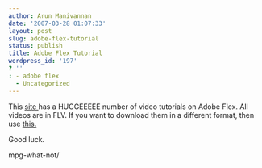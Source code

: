```yaml
---
author: Arun Manivannan
date: '2007-03-28 01:07:33'
layout: post
slug: adobe-flex-tutorial
status: publish
title: Adobe Flex Tutorial
wordpress_id: '197'
? ''
: - adobe flex
  - Uncategorized
---
```


This [site ][1]has a HUGGEEEEE number of video tutorials on Adobe Flex. All
videos are in FLV. If you want to download them in a different format, then
use [this.][2]

Good luck.

   [1]: http://video.onflex.org/

   [2]: http://www.arunma.com/2007/03/08/convert-youtube-videos-to-wmv-avi-
mpg-what-not/

